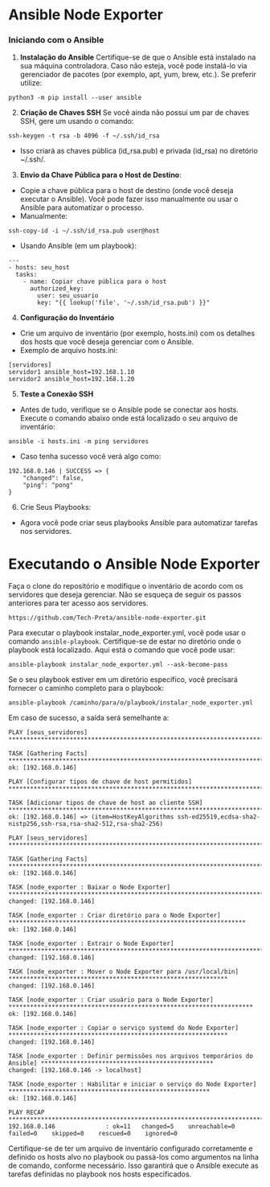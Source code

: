 # Ansible Node Exporter

### Iniciando com o Ansible

1. **Instalação do Ansible**
Certifique-se de que o Ansible está instalado na sua máquina controladora. Caso não esteja, você pode instalá-lo via gerenciador de pacotes (por exemplo, apt, yum, brew, etc.). Se preferir utilize:
```
python3 -m pip install --user ansible
```

2. **Criação de Chaves SSH**
Se você ainda não possui um par de chaves SSH, gere um usando o comando:
```
ssh-keygen -t rsa -b 4096 -f ~/.ssh/id_rsa
```

- Isso criará as chaves pública (id_rsa.pub) e privada (id_rsa) no diretório ~/.ssh/.

3. **Envio da Chave Pública para o Host de Destino**:

- Copie a chave pública para o host de destino (onde você deseja executar o Ansible). Você pode fazer isso manualmente ou usar o Ansible para automatizar o processo.
- Manualmente:
```
ssh-copy-id -i ~/.ssh/id_rsa.pub user@host
```

- Usando Ansible (em um playbook):
```
---
- hosts: seu_host
  tasks:
    - name: Copiar chave pública para o host
      authorized_key:
        user: seu_usuario
        key: "{{ lookup('file', '~/.ssh/id_rsa.pub') }}"
```

4. **Configuração do Inventário**
- Crie um arquivo de inventário (por exemplo, hosts.ini) com os detalhes dos hosts que você deseja gerenciar com o Ansible.
- Exemplo de arquivo hosts.ini:
```
[servidores]
servidor1 ansible_host=192.168.1.10
servidor2 ansible_host=192.168.1.20
```

5. **Teste a Conexão SSH**
- Antes de tudo, verifique se o Ansible pode se conectar aos hosts. Execute o comando abaixo onde está localizado o seu arquivo de inventário:

```
ansible -i hosts.ini -m ping servidores
```

- Caso tenha sucesso você verá algo como:
```
192.168.0.146 | SUCCESS => {
    "changed": false,
    "ping": "pong"
}
```

6. Crie Seus Playbooks:
- Agora você pode criar seus playbooks Ansible para automatizar tarefas nos servidores.

# Executando o Ansible Node Exporter

Faça o clone do repositório e modifique o inventário de acordo com os servidores que deseja gerenciar. Não se esqueça de seguir os passos anteriores para ter acesso aos servidores.
```
https://github.com/Tech-Preta/ansible-node-exporter.git
```

Para executar o playbook instalar_node_exporter.yml, você pode usar o comando `ansible-playbook`. Certifique-se de estar no diretório onde o playbook está localizado. Aqui está o comando que você pode usar:
```
ansible-playbook instalar_node_exporter.yml --ask-become-pass
```

Se o seu playbook estiver em um diretório específico, você precisará fornecer o caminho completo para o playbook:
```
ansible-playbook /caminho/para/o/playbook/instalar_node_exporter.yml
```

Em caso de sucesso, a saída será semelhante a:

```
PLAY [seus_servidores] *******************************************************************************************************

TASK [Gathering Facts] *******************************************************************************************************
ok: [192.168.0.146]

PLAY [Configurar tipos de chave de host permitidos] **************************************************************************

TASK [Adicionar tipos de chave de host ao cliente SSH] ***********************************************************************
ok: [192.168.0.146] => (item=HostKeyAlgorithms ssh-ed25519,ecdsa-sha2-nistp256,ssh-rsa,rsa-sha2-512,rsa-sha2-256)

PLAY [seus_servidores] *******************************************************************************************************

TASK [Gathering Facts] *******************************************************************************************************
ok: [192.168.0.146]

TASK [node_exporter : Baixar o Node Exporter] ********************************************************************************
changed: [192.168.0.146]

TASK [node_exporter : Criar diretório para o Node Exporter] ******************************************************************
ok: [192.168.0.146]

TASK [node_exporter : Extrair o Node Exporter] *******************************************************************************
changed: [192.168.0.146]

TASK [node_exporter : Mover o Node Exporter para /usr/local/bin] *************************************************************
changed: [192.168.0.146]

TASK [node_exporter : Criar usuário para o Node Exporter] ********************************************************************
ok: [192.168.0.146]

TASK [node_exporter : Copiar o serviço systemd do Node Exporter] *************************************************************
changed: [192.168.0.146]

TASK [node_exporter : Definir permissões nos arquivos temporários do Ansible] ************************************************
changed: [192.168.0.146 -> localhost]

TASK [node_exporter : Habilitar e iniciar o serviço do Node Exporter] ********************************************************
ok: [192.168.0.146]

PLAY RECAP *******************************************************************************************************************
192.168.0.146              : ok=11   changed=5    unreachable=0    failed=0    skipped=0    rescued=0    ignored=0   
```

Certifique-se de ter um arquivo de inventário configurado corretamente e definido os hosts alvo no playbook ou passá-los como argumentos na linha de comando, conforme necessário. Isso garantirá que o Ansible execute as tarefas definidas no playbook nos hosts especificados.
